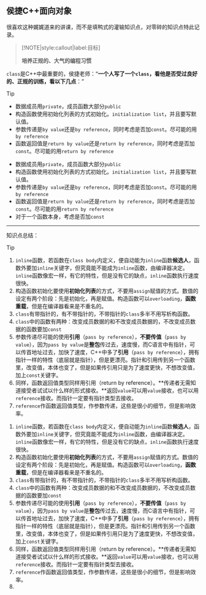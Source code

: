 ## **侯捷C++面向对象**

很喜欢这种娓娓道来的讲课，而不是填鸭式的灌输知识点，对零碎的知识点特此记录。

> [!NOTE|style:callout|label:目标]
>
>  **培养正规的、大气的编程习惯**



`class`是C++中最重要的，侯捷老师：“**一个人写了一个`class`，看他是否受过良好的、正规的训练，看以下几点**：”



> [!TIP]
>
> - 数据成员用`private`，成员函数大部分`public`
> - 构造函数使用初始化列表的方式初始化。`initialization list`，并且要写默认值。
> - 参数传递是`by value`还是`by reference`，同时考虑是否加`const`。尽可能的用`by reference`
> - 函数返回值是`return by value`还是`return by reference`，同时考虑是否加`const`。尽可能的用`return by reference`

- 数据成员用`private`，成员函数大部分`public`
- 构造函数使用初始化列表的方式初始化。`initialization list`，并且要写默认值。
- 参数传递是`by value`还是`by reference`，同时考虑是否加`const`。尽可能的用`by reference`
- 函数返回值是`return by value`还是`return by reference`，同时考虑是否加`const`。尽可能的用`return by reference`
- 对于一个函数本身，考虑是否加`const`

----

知识点总结：

> [!TIP]
>
> 1. `inline`函数，若函数在`class body`内定义，便自动能为`inline`函数**候选人**，函数外要加`inline`关键字，但究竟能不能成为`inline`函数，由编译器决定。`inline`函数像宏一样，有它的特性，但是没有它的缺点，`inline`函数执行速度很快。
> 2. 构造函数初始化要使用**初始化列表**的方式，不要用`assign`赋值的方式。数值的设定有两个阶段：先是初始化，再是赋值。构造函数可以`overloading`，**函数重载**，但是在编译器看来是不重名的。
> 3. `class`有带指针的，有不带指针的，不带指针的`class`多半不用写析构函数。
> 4. `class`中的函数有两种：改变成员数据的和不改变成员数据的，不改变成员数据的函数要加`const`
> 5. 参数传递尽可能的使用**引用**（`pass by reference`），**不要传值**（`pass by value`），因为`pass by value`是**整包**传过去，速度慢，而C语言中有指针，可以传首地址过去，加快了速度，C++中多了**引用**（`pass by reference`），拥有指针一样的特性（底层就是指针），但是更漂亮。指针和引用传到另一个函数里，改变值，本体也变了，但是如果传引用只是为了速度更快，不想改变值，加上`const`关键字。
> 6. 同样，函数返回值类型同样用引用（return by reference）。**传递者无需知道接受者试试以什么样的形式接收。**返回`value`可以用`value`接收，也可以用`reference`接收。而指针一定要有指针类型去接收。
> 7. `reference`作函数返回值类型，作参数传递，这些是很小的细节，但是影响效率。
>
> 





1. `inline`函数，若函数在`class body`内定义，便自动能为`inline`函数**候选人**，函数外要加`inline`关键字，但究竟能不能成为`inline`函数，由编译器决定。`inline`函数像宏一样，有它的特性，但是没有它的缺点，`inline`函数执行速度很快。
2. 构造函数初始化要使用**初始化列表**的方式，不要用`assign`赋值的方式。数值的设定有两个阶段：先是初始化，再是赋值。构造函数可以`overloading`，**函数重载**，但是在编译器看来是不重名的。
3. `class`有带指针的，有不带指针的，不带指针的`class`多半不用写析构函数。
4. `class`中的函数有两种：改变成员数据的和不改变成员数据的，不改变成员数据的函数要加`const`
5. 参数传递尽可能的使用**引用**（`pass by reference`），**不要传值**（`pass by value`），因为`pass by value`是**整包**传过去，速度慢，而C语言中有指针，可以传首地址过去，加快了速度，C++中多了**引用**（`pass by reference`），拥有指针一样的特性（底层就是指针），但是更漂亮。指针和引用传到另一个函数里，改变值，本体也变了，但是如果传引用只是为了速度更快，不想改变值，加上`const`关键字。
6. 同样，函数返回值类型同样用引用（return by reference）。**传递者无需知道接受者试试以什么样的形式接收。**返回`value`可以用`value`接收，也可以用`reference`接收。而指针一定要有指针类型去接收。
7. `reference`作函数返回值类型，作参数传递，这些是很小的细节，但是影响效率。
8. 

